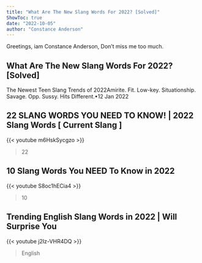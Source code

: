 ```yaml
---
title: "What Are The New Slang Words For 2022? [Solved]"
ShowToc: true 
date: "2022-10-05"
author: "Constance Anderson" 
---
```


Greetings, iam Constance Anderson, Don’t miss me too much.
## What Are The New Slang Words For 2022? [Solved]
 The Newest Teen Slang Trends of 2022Amirite. 
 Fit. 
 Low-key. 
 Situationship. 
 Savage. 
 Opp. 
 Sussy. 
 Hits Different.•12 Jan 2022

## 22 SLANG WORDS YOU NEED TO KNOW!  |  2022 Slang Words  [ Current Slang ]
{{< youtube m6HskSycgzo >}}
>22 

## 10 Slang Words You NEED To Know in 2022
{{< youtube S8oc1hECia4 >}}
>10 

## Trending  English Slang Words in 2022 | Will Surprise You
{{< youtube j2Iz-VHR4DQ >}}
>English 

